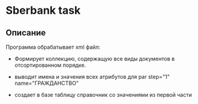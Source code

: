 # Sberbank task
 
## Описание

Программа обрабатывает xml файл:

* Формирует коллекцию, содержащую все виды документов в отсортированном порядке.

* выводит имена и значения всех атрибутов для par step="1" name="ГРАЖДАНСТВО"

* создает в базе таблицу справочник со значениями из первой части
